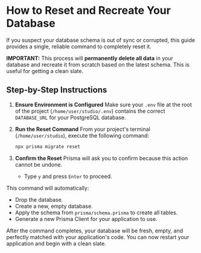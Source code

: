 
# How to Reset and Recreate Your Database

If you suspect your database schema is out of sync or corrupted, this guide provides a single, reliable command to completely reset it.

**IMPORTANT:** This process will **permanently delete all data** in your database and recreate it from scratch based on the latest schema. This is useful for getting a clean slate.

## Step-by-Step Instructions

1.  **Ensure Environment is Configured**
    Make sure your `.env` file at the root of the project (`/home/user/studio/.env`) contains the correct `DATABASE_URL` for your PostgreSQL database.

2.  **Run the Reset Command**
    From your project's terminal (`/home/user/studio`), execute the following command:
    ```bash
    npx prisma migrate reset
    ```

3.  **Confirm the Reset**
    Prisma will ask you to confirm because this action cannot be undone.
    - Type `y` and press `Enter` to proceed.

This command will automatically:
- Drop the database.
- Create a new, empty database.
- Apply the schema from `prisma/schema.prisma` to create all tables.
- Generate a new Prisma Client for your application to use.

After the command completes, your database will be fresh, empty, and perfectly matched with your application's code. You can now restart your application and begin with a clean slate.
```
